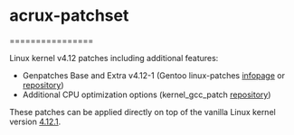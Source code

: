 # acrux-patchset
================

Linux kernel v4.12 patches including additional features:

- Genpatches Base and Extra v4.12-1 (Gentoo linux-patches [infopage](http://dev.gentoo.org/~mpagano/genpatches/) or [repository](https://gitweb.gentoo.org/proj/linux-patches.git))
- Additional CPU optimization options (kernel_gcc_patch [repository](https://github.com/graysky2/kernel_gcc_patch))

These patches can be applied directly on top of the vanilla Linux kernel version [4.12.1](https://cdn.kernel.org/pub/linux/kernel/v4.x/linux-4.12.1.tar.xz).
